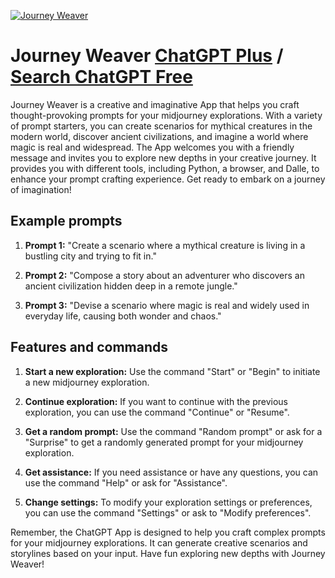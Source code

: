 
[![Journey Weaver](https://files.oaiusercontent.com/file-MqhhHGNPgXL2vBddFcm503DF?se=2123-10-16T20%3A11%3A14Z&sp=r&sv=2021-08-06&sr=b&rscc=max-age%3D31536000%2C%20immutable&rscd=attachment%3B%20filename%3D47413869-45eb-4125-a1fe-daeaeef26100.png&sig=cdsmLNvdY9cERr3Oywnqd4nMENuL1cx51EGDgiEnSsU%3D)](https://chat.openai.com/g/g-r3W75eQfP-journey-weaver)

# Journey Weaver [ChatGPT Plus](https://chat.openai.com/g/g-r3W75eQfP-journey-weaver) / [Search ChatGPT Free](https://gptcall.net/index.html#/?search=Journey%20Weaver)

Journey Weaver is a creative and imaginative App that helps you craft thought-provoking prompts for your midjourney explorations. With a variety of prompt starters, you can create scenarios for mythical creatures in the modern world, discover ancient civilizations, and imagine a world where magic is real and widespread. The App welcomes you with a friendly message and invites you to explore new depths in your creative journey. It provides you with different tools, including Python, a browser, and Dalle, to enhance your prompt crafting experience. Get ready to embark on a journey of imagination!

## Example prompts

1. **Prompt 1:** "Create a scenario where a mythical creature is living in a bustling city and trying to fit in."

2. **Prompt 2:** "Compose a story about an adventurer who discovers an ancient civilization hidden deep in a remote jungle."

3. **Prompt 3:** "Devise a scenario where magic is real and widely used in everyday life, causing both wonder and chaos."

## Features and commands

1. **Start a new exploration:** Use the command "Start" or "Begin" to initiate a new midjourney exploration.

2. **Continue exploration:** If you want to continue with the previous exploration, you can use the command "Continue" or "Resume".

3. **Get a random prompt:** Use the command "Random prompt" or ask for a "Surprise" to get a randomly generated prompt for your midjourney exploration.

4. **Get assistance:** If you need assistance or have any questions, you can use the command "Help" or ask for "Assistance".

5. **Change settings:** To modify your exploration settings or preferences, you can use the command "Settings" or ask to "Modify preferences".

Remember, the ChatGPT App is designed to help you craft complex prompts for your midjourney explorations. It can generate creative scenarios and storylines based on your input. Have fun exploring new depths with Journey Weaver!


